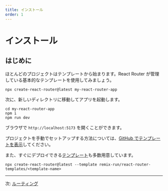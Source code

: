 ```yaml
---
title: インストール
order: 1
---
```


# インストール

## はじめに

ほとんどのプロジェクトはテンプレートから始まります。React Router が管理している基本的なテンプレートを使用してみましょう。

```shellscript nonumber
npx create-react-router@latest my-react-router-app
```

次に、新しいディレクトリに移動してアプリを起動します。

```shellscript nonumber
cd my-react-router-app
npm i
npm run dev
```

ブラウザで `http://localhost:5173` を開くことができます。

プロジェクトを手動でセットアップする方法については、[GitHub でテンプレートを表示][default-template]してください。

また、すぐにデプロイできる[テンプレート][react-router-templates]も多数用意しています。

```shellscript nonumber
npx create-react-router@latest --template remix-run/react-router-templates/<template-name>
```

---

次: [ルーティング](./routing)

[manual_usage]: ../how-to/manual-usage
[default-template]: https://github.com/remix-run/react-router-templates/tree/main/default
[react-router-templates]: https://github.com/remix-run/react-router-templates
